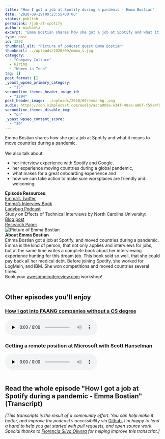 ```yaml
---
title: "How I got a job at Spotify during a pandemic - Emma Bostian"
date: "2020-09-29T09:23:55+00:00"
status: publish
permalink: /job-at-spotify
author: michaela
excerpt: "Emma Bostian shares how she got a job at Spotify and what it means to move countries during a pandemic."
type: post
id: 1292
thumbnail_alt: "Picture of podcast guest Emma Bostian"
thumbnail: ../uploads/2020/09/emma_s.jpg
category:
  - "Company Culture"
  - Hiring
  - "Women in Tech"
tag: []
post_format: []
_yoast_wpseo_primary_category:
  - "15"
secondline_themes_header_image_id:
  - "1294"
post_header_image: ../uploads/2020/09/emma-bg..png
audio: https://cdn.simplecast.com/audio/aaca909a-e34f-49ae-a86f-f59e4fa807f0/episodes/cb179ff0-0388-478d-a570-8d7d28f6f23c/audio/a458d6b4-96b5-4b5a-8e8f-10b3b146c373/default_tc.mp3
secondline_themes_disable_img:
  - "on"
_yoast_wpseo_content_score:
  - "30"
---
```


<div class="episode-about">
Emma Bostian shares how she got a job at Spotify and what it means to move countries during a pandemic.
<br/> <br/>We also talk about:
<ul>
<li> her interview experience with Spotify and Google,</li>
<li> her experience moving countries during a global pandemic,</li>
<li> what makes for a great onboarding experience and</li>
<li> how we can take action to make sure workplaces are friendly and welcoming.</li>
</ul>
</div>
<div class=" episode-links">
<b>Episode Resources:</b><br/>
<a href="https://twitter.com/EmmaBostian">Emma’s Twitter</a><br/>
<a href="https://technicalinterviews.dev/">Emma’s Interview Book</a><br/>
<a href="https://www.ladybug.dev/">Ladybug Podcast</a><br/>
Study on Effects of Technical Interviews by North Carolina University:<br/>
<a href="https://news.ncsu.edu/2020/07/tech-job-interviews-anxiety/">Blog post</a><br/>
<a href="http://chrisparnin.me/pdf/stress_FSE_20.pdf">Research Paper</a><br/>
</div>

<div class="row pt-2 align-items-center">
<div class="col-4 guest-picture">
<img src="../uploads/2020/09/emma_s.jpg" alt="Picture of Emma Bostian"/>
</div>
<div class="col-8 guest-about">
<b>About Emma Bostian</b><br/>
Emma Bostian got a job at Spotify, and moved countries during a pandemic. Emma is the kind of person, that not only applies and interviews for jobs, but at the same time writes a complete book about her interviewing experience hunting for this dream job. This book sold so well, that she could pay back all her medical debt. Before joining Spotify, she worked for LogMeIn, and IBM. She won competitions and moved countries several times.
<!-- it might be long but don't know what to cut out -->
</div>
</div>

<div class="sponsorship">
Book your <a href="https://www.michaelagreiler.com/workshops">awesomecodereview.com</a> workshop!
</div>
<br/>
<div>
  <h2>Other episodes you'll enjoy</h2>
    <div class="row-md-6">
      <div class="row g-0 border rounded overflow-hidden flex-md-row mb-4 shadow-sm h-md-250 position-relative">
          <div class="col p-4 d-flex flex-column position-static">
            <h3 class="mb-0"><a href="https://software-engineering-unlocked.com/faang-job-without-cs-degree/">How I got into FAANG companies without a CS degree</a></h3>
  <audio controls preload="none">
                <source src="https://cdn.simplecast.com/audio/aaca909a-e34f-49ae-a86f-f59e4fa807f0/episodes/2ec3af9e-9a17-4ccd-95df-0e9b1a03ecc6/audio/66ec2bf9-b1d0-4ae3-868e-9017bb8cc4ee/default_tc.mp3" />
              </audio>
          </div>
        </div>
      </div>
    <div class="row-md-6">
      <div class="row g-0 border rounded overflow-hidden flex-md-row mb-4 shadow-sm h-md-250 position-relative">
          <div class="col p-4 d-flex flex-column position-static">
            <h3 class="mb-0"><a href="https://software-engineering-unlocked.com/episode-2-scott-hanselman/">Getting a remote position at Microsoft with Scott Hanselman</a></h3>
  <audio controls preload="none">
                <source src="https://cdn.simplecast.com/audio/aaca90/aaca909a-e34f-49ae-a86f-f59e4fa807f0/b94c57a5-9afe-4853-be2f-b4d147fb62bf/scott_episode2_ready_tc.mp3" />
              </audio>
          </div>
        </div>
      </div>
</div>
<br/>

## Read the whole episode "How I got a job at Spotify during a pandemic - Emma Bostian" (Transcript)

_\[This transcripts is the result of a community effort. You can help make it better, and improve the podcast’s accessibility via_ [Github](https://github.com/mgreiler/se-unlocked/tree/master/Transcripts)_[.](https://github.com/mgreiler/se-unlocked/tree/master/Transcripts) I’m happy to lend a hand to help you get started with pull requests, and open source work.  
Special thanks to [Florencia Silva Olivera](https://github.com/florenciasilva) for helping improve this transcript.\]_
